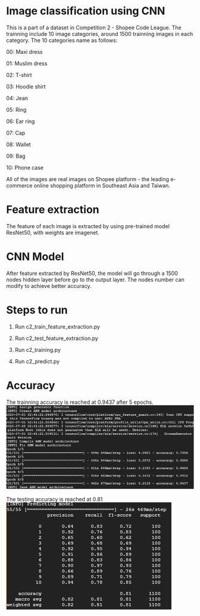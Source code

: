 # Image classification using CNN

This is a part of a dataset in Competition 2 - Shopee Code League. The trainning include 10 image categories, around 1500 trainning images in each category. The 10 categories name as follows:

00: Maxi dress

01: Muslim dress

02: T-shirt

03: Hoodie shirt

04: Jean

05: Ring

06: Ear ring

07: Cap

08: Wallet

09: Bag

10: Phone case

All of the images are real images on Shopee platform - the leading e-commerce online shopping platform in Southeast Asia and Taiwan.

# Feature extraction

The feature of each image is extracted by using pre-trained model ResNet50, with weights are imagenet.

# CNN Model

After feature extracted by ResNet50, the model will go through a 1500 nodes hidden layer before go to the output layer. The nodes number can modify to achieve better accuracy.

# Steps to run

1. Run c2_train_feature_extraction.py

2. Run c2_test_feature_extraction.py

3. Run c2_training.py

4. Run c2_predict.py

# Accuracy

The trainning accuracy is reached at 0.9437 after 5 epochs.
![Training Accuracy](https://github.com/neumotngayem/Image-classification-using-CNN/blob/master/Trainning.png?raw=true)

The testing accuracy is reached at 0.81
![Testing Accuracy](https://github.com/neumotngayem/Image-classification-using-CNN/blob/master/Testing.png?raw=true)
